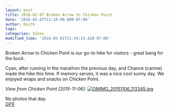 ```yaml
---
layout: post
title: 2016-02-07 Broken Arrow to Chicken Point
date: '2016-02-07T11:18:00.000-07:00'
author: Keith
tags: 
categories: hikes
modified_time: '2016-05-01T11:34:14.428-07:00'
---
```


Broken Arrow to Chicken Point is our go-to hike for visitors - great
bang for the buck.

Cyan, after running in the marathon the previous day, and Chance
(canine) made the hike this time. If memory serves, it was a nice cool
sunny day. We enjoyed wraps and snacks on Chicken Point.

*View from Chicken Point [2015-11-06]:*
[![OMIMG_20151106_113345.jpg](
https://lh3.googleusercontent.com/pw/ACtC-3cTXfxAXUC1x9N0h-ofSdBwEGt9GOjApYvGP50WLIh-SQk6IzwxXBRraMYdJuY8PM-m-SexMlO_nQsMDkB5qinEatOfQR3iPq0ULwMmF8zfzcI0GCxHwlg7uPbCuw5K1LkwATuvylmbYBXi3797v_Fz9w=w800-no-tmp.jpg
)](
https://lh3.googleusercontent.com/pw/ACtC-3cTXfxAXUC1x9N0h-ofSdBwEGt9GOjApYvGP50WLIh-SQk6IzwxXBRraMYdJuY8PM-m-SexMlO_nQsMDkB5qinEatOfQR3iPq0ULwMmF8zfzcI0GCxHwlg7uPbCuw5K1LkwATuvylmbYBXi3797v_Fz9w=w0-no-tmp.jpg
)

No photos that day.  
[GPX](https://drive.google.com/file/d/0B05YxhE9Av-PWFdTZWF0YUstNDg/view?usp=sharing)

  
